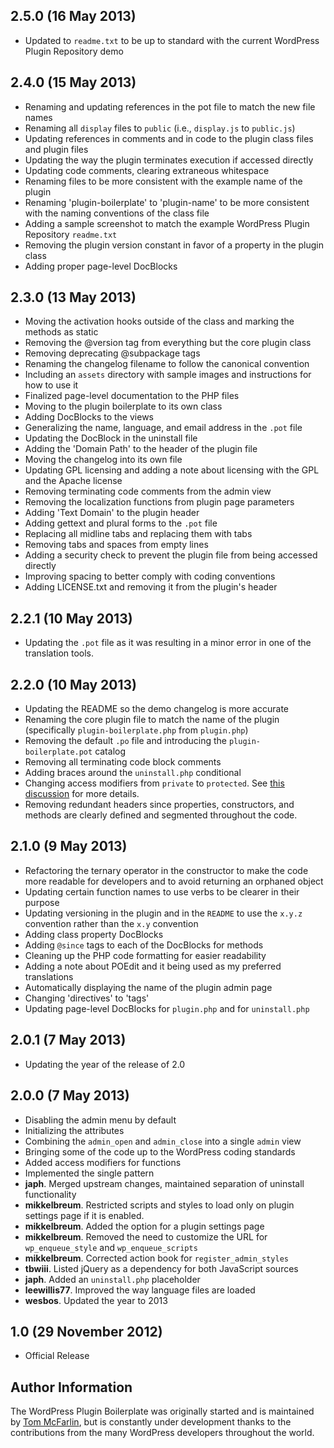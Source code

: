 ## 2.5.0 (16 May 2013)

* Updated to `readme.txt` to be up to standard with the current WordPress Plugin Repository demo


## 2.4.0 (15 May 2013)

* Renaming and updating references in the pot file to match the new file names
* Renaming all `display` files to `public` (i.e., `display.js` to `public.js`)
* Updating references in comments and in code to the plugin class files and plugin files
* Updating the way the plugin terminates execution if accessed directly
* Updating code comments, clearing extraneous whitespace
* Renaming files to be more consistent with the example name of the plugin
* Renaming 'plugin-boilerplate' to 'plugin-name' to be more consistent with the naming conventions of the class file
* Adding a sample screenshot to match the example WordPress Plugin Repository `readme.txt`
* Removing the plugin version constant in favor of a property in the plugin class
* Adding proper page-level DocBlocks

## 2.3.0 (13 May 2013)

* Moving the activation hooks outside of the class and marking the methods as static
* Removing the @version tag from everything but the core plugin class
* Removing deprecating @subpackage tags
* Renaming the changelog filename to follow the canonical convention
* Including an `assets` directory with sample images and instructions for how to use it
* Finalized page-level documentation to the PHP files
* Moving to the plugin boilerplate to its own class
* Adding DocBlocks to the views
* Generalizing the name, language, and email address in the `.pot` file
* Updating the DocBlock in the uninstall file
* Adding the 'Domain Path' to the header of the plugin file
* Moving the changelog into its own file
* Updating GPL licensing and adding a note about licensing with the GPL and the Apache license
* Removing terminating code comments from the admin view
* Removing the localization functions from plugin page parameters
* Adding 'Text Domain' to the plugin header
* Adding gettext and plural forms to the `.pot` file
* Replacing all midline tabs and replacing them with tabs
* Removing tabs and spaces from empty lines
* Adding a security check to prevent the plugin file from being accessed directly
* Improving spacing to better comply with coding conventions
* Adding LICENSE.txt and removing it from the plugin's header

## 2.2.1 (10 May 2013)

* Updating the `.pot` file as it was resulting in a minor error in one of the translation tools.

## 2.2.0 (10 May 2013)

* Updating the README so the demo changelog is more accurate
* Renaming the core plugin file to match the name of the plugin (specifically `plugin-boilerplate.php` from `plugin.php`)
* Removing the default `.po` file and introducing the `plugin-boilerplate.pot` catalog
* Removing all terminating code block comments
* Adding braces around the `uninstall.php` conditional
* Changing access modifiers from `private` to `protected`. See [this discussion](https://github.com/tommcfarlin/WordPress-Plugin-Boilerplate/issues/36) for more details.
* Removing redundant headers since properties, constructors, and methods are clearly defined and segmented throughout the code.

## 2.1.0 (9 May 2013)

* Refactoring the ternary operator in the constructor to make the code more readable for developers and to avoid returning an orphaned object
* Updating certain function names to use verbs to be clearer in their purpose
* Updating versioning in the plugin and in the `README` to use the `x.y.z` convention rather than the `x.y` convention
* Adding class property DocBlocks
* Adding `@since` tags to each of the DocBlocks for methods
* Cleaning up the PHP code formatting for easier readability
* Adding a note about POEdit and it being used as my preferred translations
* Automatically displaying the name of the plugin admin page
* Changing 'directives' to 'tags'
* Updating page-level DocBlocks for `plugin.php` and for `uninstall.php`

## 2.0.1 (7 May 2013)

* Updating the year of the release of 2.0

## 2.0.0 (7 May 2013)

* Disabling the admin menu by default
* Initializing the attributes
* Combining the `admin_open` and `admin_close` into a single `admin` view
* Bringing some of the code up to the WordPress coding standards
* Added access modifiers for functions
* Implemented the single pattern
* **japh**. Merged upstream changes, maintained separation of uninstall functionality
* **mikkelbreum**. Restricted scripts and styles to load only on plugin settings page if it is enabled.
* **mikkelbreum**. Added the option for a plugin settings page
* **mikkelbreum**. Removed the need to customize the URL for `wp_enqueue_style` and `wp_enqueue_scripts`
* **mikkelbreum**. Corrected action book for `register_admin_styles`
* **tbwiii**. Listed jQuery as a dependency for both JavaScript sources
* **japh**. Added an `uninstall.php` placeholder
* **leewillis77**. Improved the way language files are loaded
* **wesbos**. Updated the year to 2013

## 1.0 (29 November 2012)

* Official Release

## Author Information

The WordPress Plugin Boilerplate was originally started and is maintained by [Tom McFarlin](http://twitter.com/tommcfarlin/), but is constantly under development thanks to the contributions from the many WordPress developers throughout the world.
